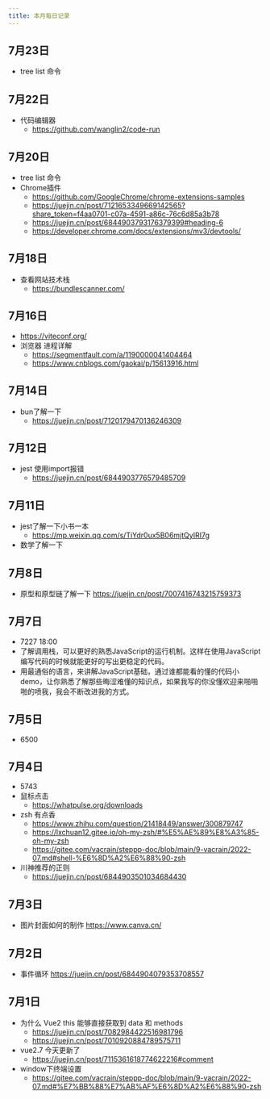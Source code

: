 ```yaml
---
title: 本月每日记录
---
```


## 7月23日
  - tree list 命令
## 7月22日
  - 代码编辑器
    - https://github.com/wanglin2/code-run
## 7月20日
  - tree list 命令
  - Chrome插件
    - https://github.com/GoogleChrome/chrome-extensions-samples
    - https://juejin.cn/post/7121653349669142565?share_token=f4aa0701-c07a-4591-a86c-76c6d85a3b78
    - https://juejin.cn/post/6844903793176379399#heading-6
    - https://developer.chrome.com/docs/extensions/mv3/devtools/
## 7月18日
  - 查看网站技术栈
    - https://bundlescanner.com/ 
## 7月16日
  - https://viteconf.org/
  - 浏览器 进程详解
    - https://segmentfault.com/a/1190000041404464
    - https://www.cnblogs.com/gaokai/p/15613916.html  
## 7月14日
  - bun了解一下
    - https://juejin.cn/post/7120179470136246309
## 7月12日
  - jest 使用import报错
    - https://juejin.cn/post/6844903776579485709      
## 7月11日
  - jest了解一下小书一本
    - https://mp.weixin.qq.com/s/TiYdr0ux5B06mjtQyIRI7g  
  - 数学了解一下
## 7月8日
  - 原型和原型链了解一下 https://juejin.cn/post/7007416743215759373
## 7月7日
  - 7227 18:00
  - 了解调用栈，可以更好的熟悉JavaScript的运行机制。这样在使用JavaScript编写代码的时候就能更好的写出更稳定的代码。
  - 用最通俗的语言，来讲解JavaScript基础，通过谁都能看的懂的代码小demo，让你熟悉了解那些晦涩难懂的知识点，如果我写的你没懂欢迎来啪啪啪的喷我，我会不断改进我的方式。
## 7月5日
  - 6500
## 7月4日
  - 5743
  - 鼠标点击
    - https://whatpulse.org/downloads
  - zsh 有点香
    - https://www.zhihu.com/question/21418449/answer/300879747
    - https://lxchuan12.gitee.io/oh-my-zsh/#%E5%AE%89%E8%A3%85-oh-my-zsh
    - https://gitee.com/vacrain/steppp-doc/blob/main/9-vacrain/2022-07.md#shell-%E6%8D%A2%E6%88%90-zsh  
  - 川神推荐的正则
    - https://juejin.cn/post/6844903501034684430  
## 7月3日
  - 图片封面如何的制作 https://www.canva.cn/
## 7月2日
  - 事件循环 https://juejin.cn/post/6844904079353708557
## 7月1日
  - 为什么 Vue2 this 能够直接获取到 data 和 methods
    - https://juejin.cn/post/7082984422516981796
    - https://juejin.cn/post/7010920884789575711
  - vue2.7 今天更新了
    - https://juejin.cn/post/7115361618774622216#comment 
  - window下终端设置
    -  https://gitee.com/vacrain/steppp-doc/blob/main/9-vacrain/2022-07.md#%E7%BB%88%E7%AB%AF%E6%8D%A2%E6%88%90-zsh


